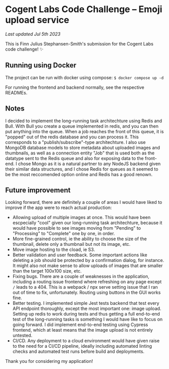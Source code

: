 # Cogent Labs Code Challenge – Emoji upload service

*Last updated Jul 5th 2023*

This is Finn Julius Stephansen-Smith's submission for the Cogent Labs code challenge! ✨

## Running using Docker

The project can be run with docker using compose: 
`$ docker compose up -d`

For running the frontend and backend normally, see the respective READMEs. 

## Notes

I decided to implement the long-running task architechture using Redis and Bull. With Bull you create a queue implemented in redis, 
and you can then put anything into the queue. When a job reaches the front of this queue, it is "popped" out of the redis database
and you can process it. This corresponds to a "publish/subscribe"-type architechture. I also use MongoDB database models to store
metadata about uploaded images and thumbnails, as well as a connection entity "Job" that is used both as the datatype sent to 
the Redis queue and also for exposing data to the front-end. I chose Mongo as it is a natural partner to any NodeJS backend given
their similar data structures, and I chose Redis for queues as it seemed to be the most reccomended option online and Redis has a
good renown.

## Future improvement

Looking forward, there are definitely a couple of areas I would have liked to improve if the app were to reach actual production:

- Allowing upload of multiple images at once. This would have been escpecially "cool" given our long-running task architechture, because it would have possible to see images moving from "Pending" to "Processing" to "Complete" one by one, in order.
- More fine-grained control, ie the ability to choose the size of the thumbnail, delete only a thumbnail but not its image, etc.
- Move image hosting to the cload, ie S3.
- Better validation and user feedback. Some important actions like deleting a job should be protected by a confirmation dialog, for instance. It might also not make sense to allow uploads of images that are smaller than the target 100x100 size, etc.
- Fixing bugs. There are a couple of weaknesses in the application, including a routing issue frontend where refreshing on any page except `/` leads to a 404. This is a webpack / npx serve setting issue that I ran out of time to fix, unfortunately. Routing using buttons in the GUI works fine.
- Better testing. I implemented simple Jest tests backend that test every API endpoint thoroughly, except the most important one: image upload. Setting up redis to work during tests and thus getting a full end-to-end test of the long-running tasks is something I would have like to focus on going forward. I did implement end-to-end testing using Cypress frontend, which at least means that the image upload is not entirely untested.
- CI/CD. Any deployment to a cloud environment would have given raise to the need for a CI/CD pipeline, ideally including automated linting checks and automated test runs before build and deployments.

Thank you for considering my application!